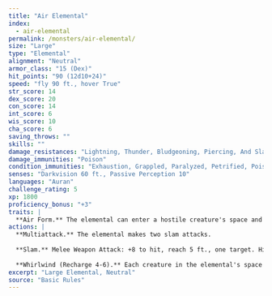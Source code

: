 ```yaml
---
title: "Air Elemental"
index:
  - air-elemental
permalink: /monsters/air-elemental/
size: "Large"
type: "Elemental"
alignment: "Neutral"
armor_class: "15 (Dex)"
hit_points: "90 (12d10+24)"
speed: "fly 90 ft., hover True"
str_score: 14
dex_score: 20
con_score: 14
int_score: 6
wis_score: 10
cha_score: 6
saving_throws: ""
skills: ""
damage_resistances: "Lightning, Thunder, Bludgeoning, Piercing, And Slashing From Nonmagical Weapons"
damage_immunities: "Poison"
condition_immunities: "Exhaustion, Grappled, Paralyzed, Petrified, Poisoned, Prone, Restrained, Unconscious"
senses: "Darkvision 60 ft., Passive Perception 10"
languages: "Auran"
challenge_rating: 5
xp: 1800
proficiency_bonus: "+3"
traits: |
  **Air Form.** The elemental can enter a hostile creature's space and stop there. It can move through a space as narrow as 1 inch wide without squeezing.
actions: |
  **Multiattack.** The elemental makes two slam attacks.
  
  **Slam.** Melee Weapon Attack: +8 to hit, reach 5 ft., one target. Hit: 14 (2d8 + 5) bludgeoning damage.
  
  **Whirlwind (Recharge 4-6).** Each creature in the elemental's space must make a DC 13 Strength saving throw. On a failure, a target takes 15 (3d8 + 2) bludgeoning damage and is flung up 20 feet away from the elemental in a random direction and knocked prone. If a thrown target strikes an object, such as a wall or floor, the target takes 3 (1d6) bludgeoning damage for every 10 feet it was thrown. If the target is thrown at another creature, that creature must succeed on a DC 13 Dexterity saving throw or take the same damage and be knocked prone. If the saving throw is successful, the target takes half the bludgeoning damage and isn't flung away or knocked prone.
excerpt: "Large Elemental, Neutral"
source: "Basic Rules"
---
```

